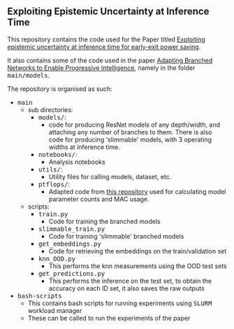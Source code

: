 ## Exploiting Epistemic Uncertainty at Inference Time 

This repository contains the code used for the Paper titled [Exploiting epistemic uncertainty at inference time for early-exit power saving](). 

It also contains some of the code used in the paper [Adapting Branched Networks to Enable Progressive Intelligence](https://bmvc2022.mpi-inf.mpg.de/0990.pdf), namely in the folder <tt>main/models</tt>. 

The repository is organised as such:

- <tt>main</tt>
    - sub directories:
        - <tt>models/</tt>: 
            - code for producing ResNet models of any depth/width, and attaching any number of branches to them. There is also code for producing 'slimmable' models, with 3 operating widths at inference time.
        - <tt>notebooks/</tt>:
            - Analysis notebooks 
        - <tt>utils/</tt>:
            - Utility files for calling models, dataset, etc.
        - <tt>ptflops/</tt>: 
            - Adapted code from [this repository](https://github.com/sovrasov/flops-counter.pytorch/blob/master/ptflops/flops_counter.py) used for calculating model parameter counts and MAC usage.
    - scripts:
        - <tt>train.py</tt>
            - Code for training the branched models
        - <tt>slimmable_train.py</tt>
            - Code for training 'slimmable' branched models
        - <tt>get_embeddings.py</tt>
            - Code for retrieving the embeddings on the train/validation set
        - <tt>knn_OOD.py</tt>
            - This performs the knn measurements using the OOD test sets
        - <tt>get_predictions.py</tt>
            - This performs the inference on the test set, to obtain the accuracy on each ID set, it also saves the raw outputs
- <tt>bash-scripts</tt>
    - This contains bash scripts for running experiments using <tt>SLURM</tt> workload manager
    - These can be called to run the experiments of the paper
